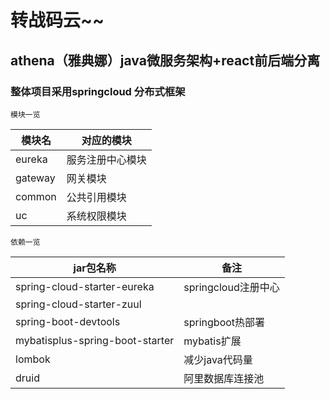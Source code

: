 # 转战码云~~

## athena（雅典娜）java微服务架构+react前后端分离 

### 整体项目采用springcloud 分布式框架

    模块一览
|模块名|对应的模块|
|-|-|
|eureka|服务注册中心模块|
|gateway|网关模块|
|common|公共引用模块|
|uc|系统权限模块|


    依赖一览

|jar包名称|备注|
|-|-|
|spring-cloud-starter-eureka|springcloud注册中心|
|spring-cloud-starter-zuul||
|spring-boot-devtools|springboot热部署|
|mybatisplus-spring-boot-starter|mybatis扩展|
|lombok| 减少java代码量|
|druid| 阿里数据库连接池|


